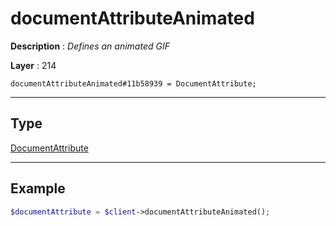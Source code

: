 # documentAttributeAnimated

**Description** : *Defines an animated GIF*

**Layer** : 214

```tl
documentAttributeAnimated#11b58939 = DocumentAttribute;
```

---

## Type

[DocumentAttribute](type/DocumentAttribute)

---

## Example

```php
$documentAttribute = $client->documentAttributeAnimated();
```